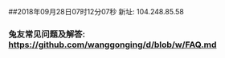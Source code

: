 ##2018年09月28日07时12分07秒 新址: 104.248.85.58
### 兔友常见问题及解答: https://github.com/wanggonging/d/blob/w/FAQ.md
